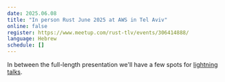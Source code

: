 ```yaml
---
date: 2025.06.08
title: "In person Rust June 2025 at AWS in Tel Aviv"
online: false
register: https://www.meetup.com/rust-tlv/events/306414888/
language: Hebrew
schedule: []
---
```


In between the full-length presentation we'll have a few spots for [lightning talks](/cfp).


